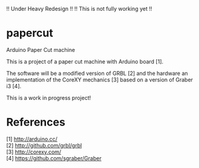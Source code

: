!!     Under Heavy Redesign      !!
!! This is not fully working yet !!

papercut
========

Arduino Paper Cut machine

This is a project of a paper cut machine with Arduino board [1].

The software will be a modified version of GRBL [2] and the hardware an implementation of the CoreXY mechanics [3] based on a version of Graber i3 [4].

This is a work in progress project!

References 
==========
[1] http://arduino.cc/  
[2] http://github.com/grbl/grbl  
[3] http://corexy.com/  
[4] https://github.com/sgraber/Graber  

